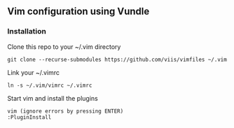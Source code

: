 ## Vim configuration using Vundle

### Installation

Clone this repo to your ~/.vim directory

    git clone --recurse-submodules https://github.com/viis/vimfiles ~/.vim

Link your ~/.vimrc

    ln -s ~/.vim/vimrc ~/.vimrc

Start vim and install the plugins

    vim (ignore errors by pressing ENTER)
    :PluginInstall

